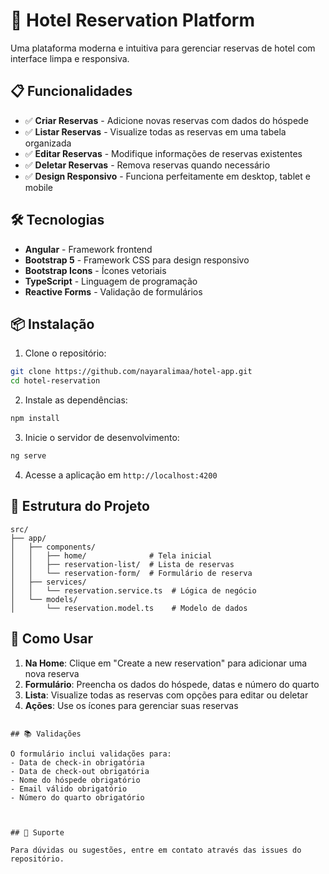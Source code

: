 # 🏨 Hotel Reservation Platform

Uma plataforma moderna e intuitiva para gerenciar reservas de hotel com interface limpa e responsiva.

## 📋 Funcionalidades

- ✅ **Criar Reservas** - Adicione novas reservas com dados do hóspede
- ✅ **Listar Reservas** - Visualize todas as reservas em uma tabela organizada
- ✅ **Editar Reservas** - Modifique informações de reservas existentes
- ✅ **Deletar Reservas** - Remova reservas quando necessário
- ✅ **Design Responsivo** - Funciona perfeitamente em desktop, tablet e mobile

## 🛠️ Tecnologias

- **Angular** - Framework frontend
- **Bootstrap 5** - Framework CSS para design responsivo
- **Bootstrap Icons** - Ícones vetoriais
- **TypeScript** - Linguagem de programação
- **Reactive Forms** - Validação de formulários

## 📦 Instalação

1. Clone o repositório:
```bash
git clone https://github.com/nayaralimaa/hotel-app.git
cd hotel-reservation
```

2. Instale as dependências:
```bash
npm install
```

3. Inicie o servidor de desenvolvimento:
```bash
ng serve
```

4. Acesse a aplicação em `http://localhost:4200`

## 📱 Estrutura do Projeto

```
src/
├── app/
│   ├── components/
│   │   ├── home/              # Tela inicial
│   │   ├── reservation-list/  # Lista de reservas
│   │   └── reservation-form/  # Formulário de reserva
│   ├── services/
│   │   └── reservation.service.ts  # Lógica de negócio
│   └── models/
│       └── reservation.model.ts    # Modelo de dados
```

## 📝 Como Usar

1. **Na Home**: Clique em "Create a new reservation" para adicionar uma nova reserva
2. **Formulário**: Preencha os dados do hóspede, datas e número do quarto
3. **Lista**: Visualize todas as reservas com opções para editar ou deletar
4. **Ações**: Use os ícones para gerenciar suas reservas

```

## 📚 Validações

O formulário inclui validações para:
- Data de check-in obrigatória
- Data de check-out obrigatória
- Nome do hóspede obrigatório
- Email válido obrigatório
- Número do quarto obrigatório



## 📧 Suporte

Para dúvidas ou sugestões, entre em contato através das issues do repositório.
